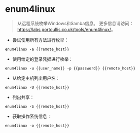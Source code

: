 # enum4linux

> 从远程系统枚举Windows和Samba信息。
> 更多信息请访问：<https://labs.portcullis.co.uk/tools/enum4linux/>。

- 尝试使用所有方法进行枚举：

`enum4linux -a {{remote_host}}`

- 使用给定的登录凭据进行枚举：

`enum4linux -u {{user_name}} -p {{password}} {{remote_host}}`

- 从给定主机列出用户名：

`enum4linux -U {{remote_host}}`

- 列出共享：

`enum4linux -S {{remote_host}}`

- 获取操作系统信息：

`enum4linux -o {{remote_host}}`